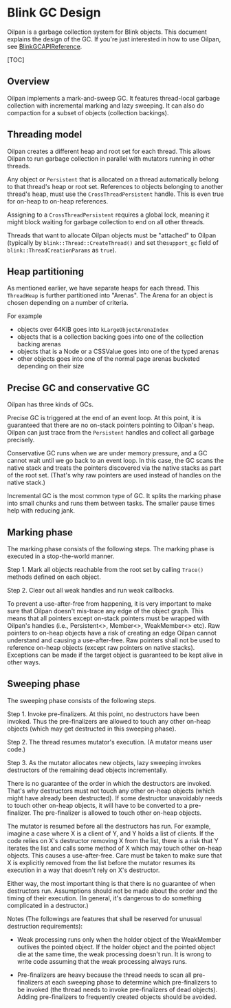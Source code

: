 
# Blink GC Design

Oilpan is a garbage collection system for Blink objects.
This document explains the design of the GC.
If you're just interested in how to use Oilpan,
see [BlinkGCAPIReference](BlinkGCAPIReference.md).

[TOC]

## Overview

Oilpan implements a mark-and-sweep GC. It features thread-local garbage
collection with incremental marking and lazy sweeping. It can also do
compaction for a subset of objects (collection backings).

## Threading model

Oilpan creates a different heap and root set for each thread. This allows Oilpan
to run garbage collection in parallel with mutators running in other threads.

Any object or `Persistent` that is allocated on a thread automatically belong to
that thread's heap or root set. References to objects belonging to another
thread's heap, must use the `CrossThreadPersistent` handle. This is even true
for on-heap to on-heap references.

Assigning to a `CrossThreadPersistent` requires a global lock, meaning it might
block waiting for garbage collection to end on all other threads.

Threads that want to allocate Oilpan objects must be "attached" to Oilpan
(typically by `blink::Thread::CreateThread()` and set the`support_gc` field of
`blink::ThreadCreationParams` as `true`).

## Heap partitioning

As mentioned earlier, we have separate heaps for each thread. This `ThreadHeap`
is further partitioned into "Arenas". The Arena for an object is chosen
depending on a number of criteria.

For example
- objects over 64KiB goes into `kLargeObjectArenaIndex`
- objects that is a collection backing goes into one of the collection backing
arenas
- objects that is a Node or a CSSValue goes into one of the typed arenas
- other objects goes into one of the normal page arenas bucketed depending on
their size

## Precise GC and conservative GC

Oilpan has three kinds of GCs.

Precise GC is triggered at the end of an event loop. At this point, it is
guaranteed that there are no on-stack pointers pointing to Oilpan's heap. Oilpan
can just trace from the `Persistent` handles and collect all garbage precisely.

Conservative GC runs when we are under memory pressure, and a GC cannot wait
until we go back to an event loop. In this case, the GC scans the native stack
and treats the pointers discovered via the native stacks as part of the root
set. (That's why raw pointers are used instead of handles on the native stack.)

Incremental GC is the most common type of GC. It splits the marking phase into
small chunks and runs them between tasks. The smaller pause times help with
reducing jank.

## Marking phase

The marking phase consists of the following steps. The marking phase is executed
in a stop-the-world manner.

Step 1. Mark all objects reachable from the root set by calling `Trace()`
methods defined on each object.

Step 2. Clear out all weak handles and run weak callbacks.

To prevent a use-after-free from happening, it is very important to
make sure that Oilpan doesn't mis-trace any edge of the object graph.
This means that all pointers except on-stack pointers must be wrapped
with Oilpan's handles (i.e., Persistent<>, Member<>, WeakMember<> etc).
Raw pointers to on-heap objects have a risk of creating an edge Oilpan
cannot understand and causing a use-after-free. Raw pointers shall not be used
to reference on-heap objects (except raw pointers on native stacks). Exceptions
can be made if the target object is guaranteed to be kept alive in other ways.

## Sweeping phase

The sweeping phase consists of the following steps.

Step 1. Invoke pre-finalizers.
At this point, no destructors have been invoked.
Thus the pre-finalizers are allowed to touch any other on-heap objects
(which may get destructed in this sweeping phase).

Step 2. The thread resumes mutator's execution. (A mutator means user code.)

Step 3. As the mutator allocates new objects, lazy sweeping invokes
destructors of the remaining dead objects incrementally.

There is no guarantee of the order in which the destructors are invoked.
That's why destructors must not touch any other on-heap objects
(which might have already been destructed). If some destructor unavoidably
needs to touch other on-heap objects, it will have to be converted to a
pre-finalizer. The pre-finalizer is allowed to touch other on-heap objects.

The mutator is resumed before all the destructors has run.
For example, imagine a case where X is a client of Y, and Y holds
a list of clients. If the code relies on X's destructor removing X from the list,
there is a risk that Y iterates the list and calls some method of X
which may touch other on-heap objects. This causes a use-after-free.
Care must be taken to make sure that X is explicitly removed from the list
before the mutator resumes its execution in a way that doesn't rely on
X's destructor.

Either way, the most important thing is that there is no guarantee of
when destructors run. Assumptions should not be made about the order and the
timing of their execution.
(In general, it's dangerous to do something complicated in a destructor.)

Notes (The followings are features that shall be reserved for unusual
destruction requirements):

* Weak processing runs only when the holder object of the WeakMember
outlives the pointed object. If the holder object and the pointed object die
at the same time, the weak processing doesn't run. It is wrong to write code
assuming that the weak processing always runs.

* Pre-finalizers are heavy because the thread needs to scan all pre-finalizers
at each sweeping phase to determine which pre-finalizers to be invoked
(the thread needs to invoke pre-finalizers of dead objects). Adding
pre-finalizers to frequently created objects should be avoided.
